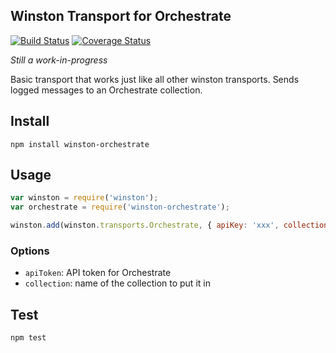 ## Winston Transport for Orchestrate

[![Build Status](https://travis-ci.org/asamiller/winston-orchestrate.svg)](https://travis-ci.org/garbados/winston-orchestrate)
[![Coverage Status](https://coveralls.io/repos/asamiller/winston-orchestrate/badge.png)](https://coveralls.io/r/garbados/winston-orchestrate)

*Still a work-in-progress*

Basic transport that works just like all other winston transports. Sends logged messages to an Orchestrate collection.

## Install

    npm install winston-orchestrate

## Usage

``` javascript
var winston = require('winston');
var orchestrate = require('winston-orchestrate');

winston.add(winston.transports.Orchestrate, { apiKey: 'xxx', collection: 'test' });
```

### Options

* `apiToken`: API token for Orchestrate
* `collection`: name of the collection to put it in

## Test

    npm test
